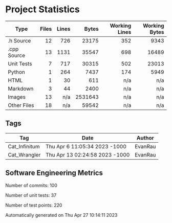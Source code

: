 Project Statistics
==================

| Type | Files | Lines | Bytes | Working Lines | Working Bytes |
|------|------:|------:|------:|--------------:|--------------:|
|.h Source|12|726|23175|352|9343|
|.cpp Source|13|1131|35547|698|16489|
|Unit Tests|7|717|30315|502|23013|
|Python|1|264|7437|174|5949|
|HTML|1|30|611|n/a|n/a|
|Markdown|3|44|2400|n/a|n/a|
|Images|13|n/a|2531643|n/a|n/a|
|Other  Files|18|n/a|59542|n/a|n/a|

## Tags
| Tag | Date | Author |
|-----|------|--------|
|Cat_Infinitum|Thu Apr 6 11:05:34 2023 -1000|EvanRau|
|Cat_Wrangler|Thu Apr 13 02:24:58 2023 -1000|EvanRau|


## Software Engineering Metrics

Number of commits:  100

Number of unit tests:  37

Number of test points:  220

Automatically generated on Thu Apr 27 10:14:11 2023
